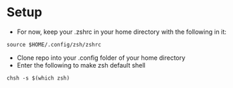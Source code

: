 # Setup

- For now, keep your .zshrc in your home directory with the following in it:
```
source $HOME/.config/zsh/zshrc
```
- Clone repo into your .config folder of your home directory
- Enter the following to make zsh default shell
```
chsh -s $(which zsh)
```
